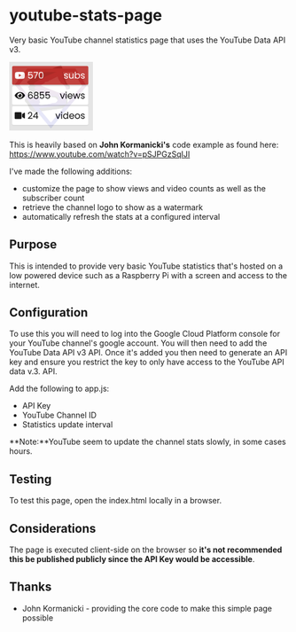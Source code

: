 # youtube-stats-page
Very basic YouTube channel statistics page that uses the YouTube Data API v3.

<img src="example.png" width="30%">

This is heavily based on **John Kormanicki's** code example as found here: https://www.youtube.com/watch?v=pSJPGzSqIJI

I've made the following additions:
* customize the page to show views and video counts as well as the subscriber count
* retrieve the channel logo to show as a watermark
* automatically refresh the stats at a configured interval

## Purpose
This is intended to provide very basic YouTube statistics that's hosted on a low powered device such as a Raspberry Pi with a screen and access to the internet.

## Configuration
To use this you will need to log into the Google Cloud Platform console for your YouTube channel's google account. You will then need to add the YouTube Data API v3 API. Once it's added you then need to generate an API key and ensure you restrict the key to only have access to the YouTube API data v.3. API.

Add the following to app.js:
* API Key
* YouTube Channel ID
* Statistics update interval

**Note:**YouTube seem to update the channel stats slowly, in some cases hours.

## Testing
To test this page, open the index.html locally in a browser.

## Considerations
The page is executed client-side on the browser so **it's not recommended this be published publicly since the API Key would be accessible**.

## Thanks
* John Kormanicki - providing the core code to make this simple page possible
